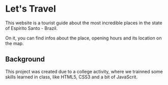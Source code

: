 # Let's Travel

This website is a tourist guide about the most incredible places in the state of Espírito Santo - Brazil.

On it, you can find infos about the place, opening hours and its location on the map.


## Background

This project was created due to a college activity, where we trainned some skills learned in class, like HTML5, CSS3 and a bit of JavaScrit.
